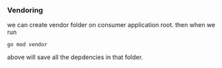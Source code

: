 ### Vendoring
we can create vendor folder on consumer application root.
then when we run 

    go mod vendor 

above will save all the depdencies in that folder.
